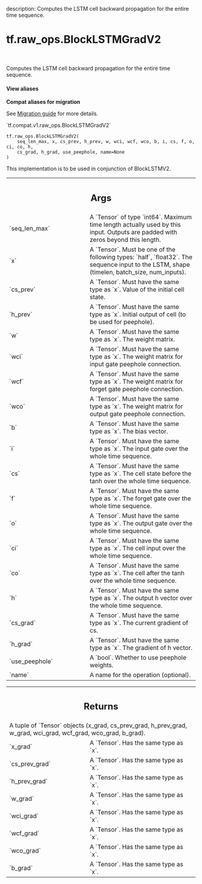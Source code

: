 description: Computes the LSTM cell backward propagation for the entire time sequence.

<div itemscope itemtype="http://developers.google.com/ReferenceObject">
<meta itemprop="name" content="tf.raw_ops.BlockLSTMGradV2" />
<meta itemprop="path" content="Stable" />
</div>

# tf.raw_ops.BlockLSTMGradV2

<!-- Insert buttons and diff -->

<table class="tfo-notebook-buttons tfo-api nocontent" align="left">

</table>



Computes the LSTM cell backward propagation for the entire time sequence.

<section class="expandable">
  <h4 class="showalways">View aliases</h4>
  <p>
<b>Compat aliases for migration</b>
<p>See
<a href="https://www.tensorflow.org/guide/migrate">Migration guide</a> for
more details.</p>
<p>`tf.compat.v1.raw_ops.BlockLSTMGradV2`</p>
</p>
</section>

<pre class="devsite-click-to-copy prettyprint lang-py tfo-signature-link">
<code>tf.raw_ops.BlockLSTMGradV2(
    seq_len_max, x, cs_prev, h_prev, w, wci, wcf, wco, b, i, cs, f, o, ci, co, h,
    cs_grad, h_grad, use_peephole, name=None
)
</code></pre>



<!-- Placeholder for "Used in" -->

This implementation is to be used in conjunction of BlockLSTMV2.

<!-- Tabular view -->
 <table class="responsive fixed orange">
<colgroup><col width="214px"><col></colgroup>
<tr><th colspan="2"><h2 class="add-link">Args</h2></th></tr>

<tr>
<td>
`seq_len_max`
</td>
<td>
A `Tensor` of type `int64`.
Maximum time length actually used by this input. Outputs are padded
with zeros beyond this length.
</td>
</tr><tr>
<td>
`x`
</td>
<td>
A `Tensor`. Must be one of the following types: `half`, `float32`.
The sequence input to the LSTM, shape (timelen, batch_size, num_inputs).
</td>
</tr><tr>
<td>
`cs_prev`
</td>
<td>
A `Tensor`. Must have the same type as `x`.
Value of the initial cell state.
</td>
</tr><tr>
<td>
`h_prev`
</td>
<td>
A `Tensor`. Must have the same type as `x`.
Initial output of cell (to be used for peephole).
</td>
</tr><tr>
<td>
`w`
</td>
<td>
A `Tensor`. Must have the same type as `x`. The weight matrix.
</td>
</tr><tr>
<td>
`wci`
</td>
<td>
A `Tensor`. Must have the same type as `x`.
The weight matrix for input gate peephole connection.
</td>
</tr><tr>
<td>
`wcf`
</td>
<td>
A `Tensor`. Must have the same type as `x`.
The weight matrix for forget gate peephole connection.
</td>
</tr><tr>
<td>
`wco`
</td>
<td>
A `Tensor`. Must have the same type as `x`.
The weight matrix for output gate peephole connection.
</td>
</tr><tr>
<td>
`b`
</td>
<td>
A `Tensor`. Must have the same type as `x`. The bias vector.
</td>
</tr><tr>
<td>
`i`
</td>
<td>
A `Tensor`. Must have the same type as `x`.
The input gate over the whole time sequence.
</td>
</tr><tr>
<td>
`cs`
</td>
<td>
A `Tensor`. Must have the same type as `x`.
The cell state before the tanh over the whole time sequence.
</td>
</tr><tr>
<td>
`f`
</td>
<td>
A `Tensor`. Must have the same type as `x`.
The forget gate over the whole time sequence.
</td>
</tr><tr>
<td>
`o`
</td>
<td>
A `Tensor`. Must have the same type as `x`.
The output gate over the whole time sequence.
</td>
</tr><tr>
<td>
`ci`
</td>
<td>
A `Tensor`. Must have the same type as `x`.
The cell input over the whole time sequence.
</td>
</tr><tr>
<td>
`co`
</td>
<td>
A `Tensor`. Must have the same type as `x`.
The cell after the tanh over the whole time sequence.
</td>
</tr><tr>
<td>
`h`
</td>
<td>
A `Tensor`. Must have the same type as `x`.
The output h vector over the whole time sequence.
</td>
</tr><tr>
<td>
`cs_grad`
</td>
<td>
A `Tensor`. Must have the same type as `x`.
The current gradient of cs.
</td>
</tr><tr>
<td>
`h_grad`
</td>
<td>
A `Tensor`. Must have the same type as `x`.
The gradient of h vector.
</td>
</tr><tr>
<td>
`use_peephole`
</td>
<td>
A `bool`. Whether to use peephole weights.
</td>
</tr><tr>
<td>
`name`
</td>
<td>
A name for the operation (optional).
</td>
</tr>
</table>



<!-- Tabular view -->
 <table class="responsive fixed orange">
<colgroup><col width="214px"><col></colgroup>
<tr><th colspan="2"><h2 class="add-link">Returns</h2></th></tr>
<tr class="alt">
<td colspan="2">
A tuple of `Tensor` objects (x_grad, cs_prev_grad, h_prev_grad, w_grad, wci_grad, wcf_grad, wco_grad, b_grad).
</td>
</tr>
<tr>
<td>
`x_grad`
</td>
<td>
A `Tensor`. Has the same type as `x`.
</td>
</tr><tr>
<td>
`cs_prev_grad`
</td>
<td>
A `Tensor`. Has the same type as `x`.
</td>
</tr><tr>
<td>
`h_prev_grad`
</td>
<td>
A `Tensor`. Has the same type as `x`.
</td>
</tr><tr>
<td>
`w_grad`
</td>
<td>
A `Tensor`. Has the same type as `x`.
</td>
</tr><tr>
<td>
`wci_grad`
</td>
<td>
A `Tensor`. Has the same type as `x`.
</td>
</tr><tr>
<td>
`wcf_grad`
</td>
<td>
A `Tensor`. Has the same type as `x`.
</td>
</tr><tr>
<td>
`wco_grad`
</td>
<td>
A `Tensor`. Has the same type as `x`.
</td>
</tr><tr>
<td>
`b_grad`
</td>
<td>
A `Tensor`. Has the same type as `x`.
</td>
</tr>
</table>

